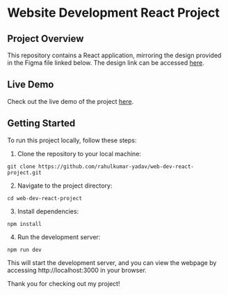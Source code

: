 # Website Development React Project

## Project Overview

This repository contains a React application, mirroring the design provided in the Figma file linked below. The design link can be accessed [here](https://www.figma.com/file/MR5OvMzkFAbdOuddnEUyip/Untitled?type=design&node-id=1%3A109&mode=design&t=I9hSeQkcdBmq5Z0Y-1.).

## Live Demo

Check out the live demo of the project [here](web-dev-react-project.netlify.app).

## Getting Started

To run this project locally, follow these steps:

1. Clone the repository to your local machine:

```
git clone https://github.com/rahulkumar-yadav/web-dev-react-project.git
```

2. Navigate to the project directory:

```
cd web-dev-react-project
```

3. Install dependencies:

```
npm install
```

4. Run the development server:

```
npm run dev
```

This will start the development server, and you can view the webpage by accessing http://localhost:3000 in your browser.

Thank you for checking out my project!
